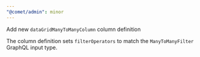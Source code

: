 ```yaml
---
"@comet/admin": minor
---
```


Add new `dataGridManyToManyColumn` column definition

The column definition sets `filterOperators` to match the `ManyToManyFilter` GraphQL input type.

